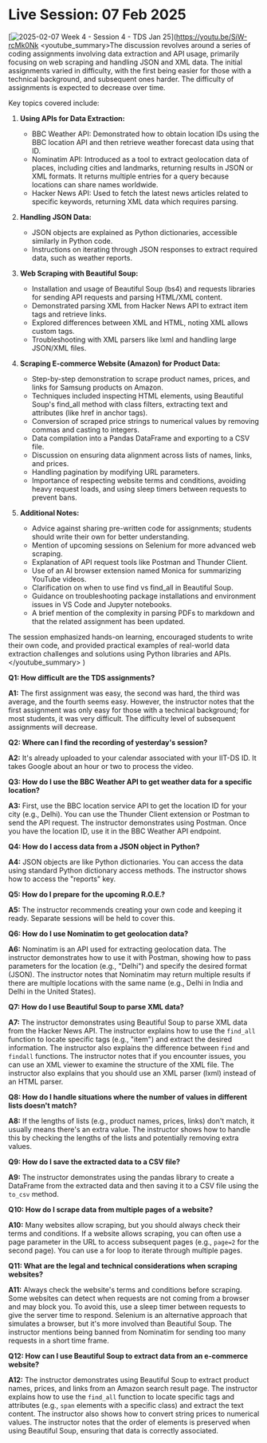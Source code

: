 # Live Session: 07 Feb 2025

[![2025-02-07 Week 4 - Session 4 - TDS Jan 25](https://i.ytimg.com/vi_webp/SiW-rcMk0Nk/sddefault.webp)](https://youtu.be/SiW-rcMk0Nk
<youtube_summary>The discussion revolves around a series of coding assignments involving data extraction and API usage, primarily focusing on web scraping and handling JSON and XML data. The initial assignments varied in difficulty, with the first being easier for those with a technical background, and subsequent ones harder. The difficulty of assignments is expected to decrease over time.

Key topics covered include:

1. **Using APIs for Data Extraction:**
   - BBC Weather API: Demonstrated how to obtain location IDs using the BBC location API and then retrieve weather forecast data using that ID.
   - Nominatim API: Introduced as a tool to extract geolocation data of places, including cities and landmarks, returning results in JSON or XML formats. It returns multiple entries for a query because locations can share names worldwide.
   - Hacker News API: Used to fetch the latest news articles related to specific keywords, returning XML data which requires parsing.

2. **Handling JSON Data:**
   - JSON objects are explained as Python dictionaries, accessible similarly in Python code.
   - Instructions on iterating through JSON responses to extract required data, such as weather reports.

3. **Web Scraping with Beautiful Soup:**
   - Installation and usage of Beautiful Soup (bs4) and requests libraries for sending API requests and parsing HTML/XML content.
   - Demonstrated parsing XML from Hacker News API to extract item tags and retrieve links.
   - Explored differences between XML and HTML, noting XML allows custom tags.
   - Troubleshooting with XML parsers like lxml and handling large JSON/XML files.

4. **Scraping E-commerce Website (Amazon) for Product Data:**
   - Step-by-step demonstration to scrape product names, prices, and links for Samsung products on Amazon.
   - Techniques included inspecting HTML elements, using Beautiful Soup's find_all method with class filters, extracting text and attributes (like href in anchor tags).
   - Conversion of scraped price strings to numerical values by removing commas and casting to integers.
   - Data compilation into a Pandas DataFrame and exporting to a CSV file.
   - Discussion on ensuring data alignment across lists of names, links, and prices.
   - Handling pagination by modifying URL parameters.
   - Importance of respecting website terms and conditions, avoiding heavy request loads, and using sleep timers between requests to prevent bans.

5. **Additional Notes:**
   - Advice against sharing pre-written code for assignments; students should write their own for better understanding.
   - Mention of upcoming sessions on Selenium for more advanced web scraping.
   - Explanation of API request tools like Postman and Thunder Client.
   - Use of an AI browser extension named Monica for summarizing YouTube videos.
   - Clarification on when to use find vs find_all in Beautiful Soup.
   - Guidance on troubleshooting package installations and environment issues in VS Code and Jupyter notebooks.
   - A brief mention of the complexity in parsing PDFs to markdown and that the related assignment has been updated.

The session emphasized hands-on learning, encouraged students to write their own code, and provided practical examples of real-world data extraction challenges and solutions using Python libraries and APIs.</youtube_summary>
)

**Q1: How difficult are the TDS assignments?**

**A1:** The first assignment was easy, the second was hard, the third was average, and the fourth seems easy. However, the instructor notes that the first assignment was only easy for those with a technical background; for most students, it was very difficult. The difficulty level of subsequent assignments will decrease.

**Q2: Where can I find the recording of yesterday's session?**

**A2:** It's already uploaded to your calendar associated with your IIT-DS ID. It takes Google about an hour or two to process the video.

**Q3: How do I use the BBC Weather API to get weather data for a specific location?**

**A3:** First, use the BBC location service API to get the location ID for your city (e.g., Delhi). You can use the Thunder Client extension or Postman to send the API request. The instructor demonstrates using Postman. Once you have the location ID, use it in the BBC Weather API endpoint.

**Q4: How do I access data from a JSON object in Python?**

**A4:** JSON objects are like Python dictionaries. You can access the data using standard Python dictionary access methods. The instructor shows how to access the "reports" key.

**Q5: How do I prepare for the upcoming R.O.E.?**

**A5:** The instructor recommends creating your own code and keeping it ready. Separate sessions will be held to cover this.

**Q6: How do I use Nominatim to get geolocation data?**

**A6:** Nominatim is an API used for extracting geolocation data. The instructor demonstrates how to use it with Postman, showing how to pass parameters for the location (e.g., "Delhi") and specify the desired format (JSON). The instructor notes that Nominatim may return multiple results if there are multiple locations with the same name (e.g., Delhi in India and Delhi in the United States).

**Q7: How do I use Beautiful Soup to parse XML data?**

**A7:** The instructor demonstrates using Beautiful Soup to parse XML data from the Hacker News API. The instructor explains how to use the `find_all` function to locate specific tags (e.g., "item") and extract the desired information. The instructor also explains the difference between `find` and `findall` functions. The instructor notes that if you encounter issues, you can use an XML viewer to examine the structure of the XML file. The instructor also explains that you should use an XML parser (lxml) instead of an HTML parser.

**Q8: How do I handle situations where the number of values in different lists doesn't match?**

**A8:** If the lengths of lists (e.g., product names, prices, links) don't match, it usually means there's an extra value. The instructor shows how to handle this by checking the lengths of the lists and potentially removing extra values.

**Q9: How do I save the extracted data to a CSV file?**

**A9:** The instructor demonstrates using the pandas library to create a DataFrame from the extracted data and then saving it to a CSV file using the `to_csv` method.

**Q10: How do I scrape data from multiple pages of a website?**

**A10:** Many websites allow scraping, but you should always check their terms and conditions. If a website allows scraping, you can often use a page parameter in the URL to access subsequent pages (e.g., `page=2` for the second page). You can use a for loop to iterate through multiple pages.

**Q11: What are the legal and technical considerations when scraping websites?**

**A11:** Always check the website's terms and conditions before scraping. Some websites can detect when requests are not coming from a browser and may block you. To avoid this, use a sleep timer between requests to give the server time to respond. Selenium is an alternative approach that simulates a browser, but it's more involved than Beautiful Soup. The instructor mentions being banned from Nominatim for sending too many requests in a short time frame.

**Q12: How can I use Beautiful Soup to extract data from an e-commerce website?**

**A12:** The instructor demonstrates using Beautiful Soup to extract product names, prices, and links from an Amazon search result page. The instructor explains how to use the `find_all` function to locate specific tags and attributes (e.g., `span` elements with a specific class) and extract the text content. The instructor also shows how to convert string prices to numerical values. The instructor notes that the order of elements is preserved when using Beautiful Soup, ensuring that data is correctly associated.
